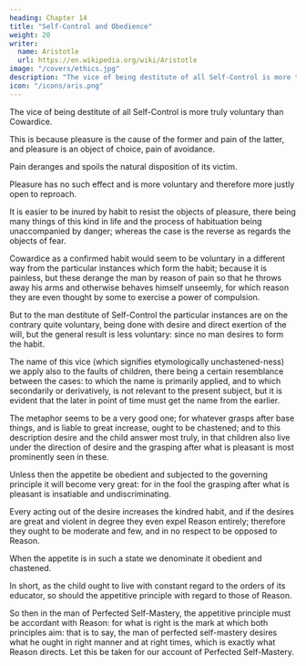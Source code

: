 ```yaml
---
heading: Chapter 14
title: "Self-Control and Obedience"
weight: 20
writer:
  name: Aristotle
  url: https://en.wikipedia.org/wiki/Aristotle
image: "/covers/ethics.jpg"
description: "The vice of being destitute of all Self-Control is more truly voluntary than Cowardice"
icon: "/icons/aris.png"
---
```




The vice of being destitute of all Self-Control is more truly voluntary than Cowardice. 

This is because pleasure is the cause of the former and pain of the latter, and pleasure is an object of choice, pain of avoidance. 

Pain deranges and spoils the natural disposition of its victim.

Pleasure has no such effect and is more voluntary and therefore more justly open to reproach.

<!-- It is so also for the following reason; that -->

It is easier to be inured by habit to resist the objects of pleasure, there being many things of this kind in life and the process of habituation being unaccompanied by danger; whereas the case is the reverse as regards the objects of fear.

Cowardice as a confirmed habit would seem to be voluntary in a different way from the particular instances which form the habit; because it is painless, but these derange the man by reason of pain so that he throws away his arms and otherwise behaves himself unseemly, for which reason they are even thought by some to exercise a power of compulsion.

But to the man destitute of Self-Control the particular instances are on the contrary quite voluntary, being done with desire and direct exertion of the will, but the general result is less voluntary: since no man desires to form the habit.

The name of this vice (which signifies etymologically unchastened-ness) we apply also to the faults of children, there being a certain resemblance between the cases: to which the name is primarily applied, and to which secondarily or derivatively, is not relevant to the present subject, but it is evident that the later in point of time must get the name from the earlier.

The metaphor seems to be a very good one; for whatever grasps after base things, and is liable to great increase, ought to be chastened; and to this description desire and the child answer most truly, in that children also live under the direction of desire and the grasping after what is pleasant is most prominently seen in these.

Unless then the appetite be obedient and subjected to the governing principle it will become very great: for in the fool the grasping after what is pleasant is insatiable and undiscriminating.

Every acting out of the desire increases the kindred habit, and if the desires are great and violent in degree they even expel Reason entirely; therefore they ought to be moderate and few, and in no respect to be opposed to Reason.

When the appetite is in such a state we denominate it obedient and chastened.

In short, as the child ought to live with constant regard to the orders of its educator, so should the appetitive principle with regard to those of Reason.

So then in the man of Perfected Self-Mastery, the appetitive principle must be accordant with Reason: for what is right is the mark at which both principles aim: that is to say, the man of perfected self-mastery desires what he ought in right manner and at right times, which is exactly what Reason directs. Let this be taken for our account of Perfected Self-Mastery.
